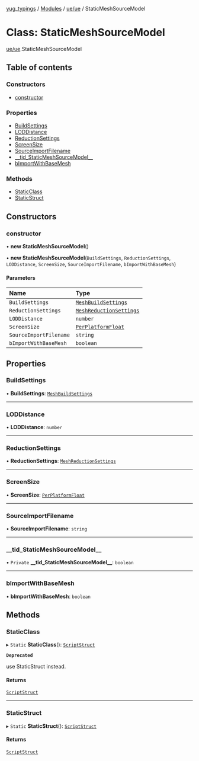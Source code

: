[yug_typings](../README.md) / [Modules](../modules.md) / [ue/ue](../modules/ue_ue.md) / StaticMeshSourceModel

# Class: StaticMeshSourceModel

[ue/ue](../modules/ue_ue.md).StaticMeshSourceModel

## Table of contents

### Constructors

- [constructor](ue_ue.StaticMeshSourceModel.md#constructor)

### Properties

- [BuildSettings](ue_ue.StaticMeshSourceModel.md#buildsettings)
- [LODDistance](ue_ue.StaticMeshSourceModel.md#loddistance)
- [ReductionSettings](ue_ue.StaticMeshSourceModel.md#reductionsettings)
- [ScreenSize](ue_ue.StaticMeshSourceModel.md#screensize)
- [SourceImportFilename](ue_ue.StaticMeshSourceModel.md#sourceimportfilename)
- [\_\_tid\_StaticMeshSourceModel\_\_](ue_ue.StaticMeshSourceModel.md#__tid_staticmeshsourcemodel__)
- [bImportWithBaseMesh](ue_ue.StaticMeshSourceModel.md#bimportwithbasemesh)

### Methods

- [StaticClass](ue_ue.StaticMeshSourceModel.md#staticclass)
- [StaticStruct](ue_ue.StaticMeshSourceModel.md#staticstruct)

## Constructors

### constructor

• **new StaticMeshSourceModel**()

• **new StaticMeshSourceModel**(`BuildSettings`, `ReductionSettings`, `LODDistance`, `ScreenSize`, `SourceImportFilename`, `bImportWithBaseMesh`)

#### Parameters

| Name | Type |
| :------ | :------ |
| `BuildSettings` | [`MeshBuildSettings`](ue_ue.MeshBuildSettings.md) |
| `ReductionSettings` | [`MeshReductionSettings`](ue_ue.MeshReductionSettings.md) |
| `LODDistance` | `number` |
| `ScreenSize` | [`PerPlatformFloat`](ue_ue.PerPlatformFloat.md) |
| `SourceImportFilename` | `string` |
| `bImportWithBaseMesh` | `boolean` |

## Properties

### BuildSettings

• **BuildSettings**: [`MeshBuildSettings`](ue_ue.MeshBuildSettings.md)

___

### LODDistance

• **LODDistance**: `number`

___

### ReductionSettings

• **ReductionSettings**: [`MeshReductionSettings`](ue_ue.MeshReductionSettings.md)

___

### ScreenSize

• **ScreenSize**: [`PerPlatformFloat`](ue_ue.PerPlatformFloat.md)

___

### SourceImportFilename

• **SourceImportFilename**: `string`

___

### \_\_tid\_StaticMeshSourceModel\_\_

• `Private` **\_\_tid\_StaticMeshSourceModel\_\_**: `boolean`

___

### bImportWithBaseMesh

• **bImportWithBaseMesh**: `boolean`

## Methods

### StaticClass

▸ `Static` **StaticClass**(): [`ScriptStruct`](ue_ue.ScriptStruct.md)

**`Deprecated`**

use StaticStruct instead.

#### Returns

[`ScriptStruct`](ue_ue.ScriptStruct.md)

___

### StaticStruct

▸ `Static` **StaticStruct**(): [`ScriptStruct`](ue_ue.ScriptStruct.md)

#### Returns

[`ScriptStruct`](ue_ue.ScriptStruct.md)
